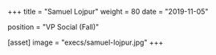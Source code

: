 +++
title = "Samuel Lojpur"
weight = 80
date = "2019-11-05"

position = "VP Social (Fall)"

[asset]
  image = "execs/samuel-lojpur.jpg"
+++
